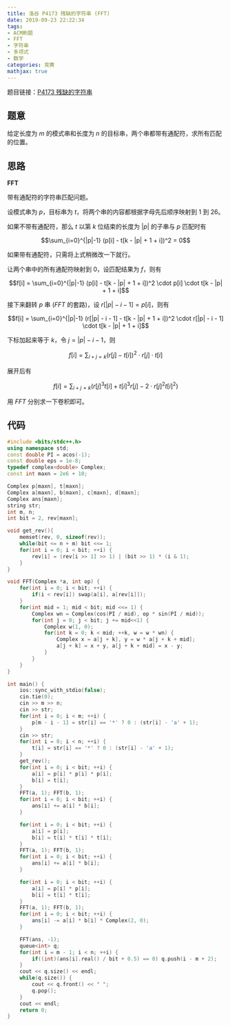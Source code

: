 ```yaml
---
title: 洛谷 P4173 残缺的字符串 (FFT)
date: 2019-09-23 22:22:34
tags:
- ACM刷题
- FFT
- 字符串
- 多项式
- 数学
categories: 竞赛
mathjax: true
---
```


题目链接：[P4173 残缺的字符串](https://www.luogu.org/problem/P4173)

## 题意

给定长度为 $m$ 的模式串和长度为 $n$ 的目标串，两个串都带有通配符，求所有匹配的位置。

<!--more-->

## 思路

**FFT**

带有通配符的字符串匹配问题。

设模式串为 $p$，目标串为 $t$，将两个串的内容都根据字母先后顺序映射到 $1$ 到 $26$。

如果不带有通配符，那么 $t$ 以第 $k$ 位结束的长度为 $|p|$ 的子串与 $p$ 匹配时有

$$\sum_{i=0}^{|p|-1} (p[i] - t[k - |p| + 1 + i])^2 = 0$$

如果带有通配符，只需将上式稍微改一下就行。

让两个串中的所有通配符映射到 $0$，设匹配结果为 $f$，则有

$$f[i] = \sum_{i=0}^{|p|-1} (p[i] - t[k - |p| + 1 + i])^2 \cdot p[i] \cdot t[k - |p| + 1 + i]$$

接下来翻转 $p$ 串 ($FFT$ 的套路)，设 $r[|p| - i - 1] = p[i]$，则有

$$f[i] = \sum_{i=0}^{|p|-1} (r[|p| - i - 1] - t[k - |p| + 1 + i])^2 \cdot r[|p| - i - 1] \cdot t[k - |p| + 1 + i]$$

下标加起来等于 $k$，令 $j = |p| - i - 1$，则

$$f[i] = \sum_{i + j = k} (r[j] - t[i])^2 \cdot r[j] \cdot t[i]$$

展开后有

$$f[i] = \sum_{i + j = k} (r[j]^3t[i] + t[i]^3r[j] - 2\cdot r[j]^2t[i]^2)$$

用 $FFT$ 分别求一下卷积即可。

## 代码

```cpp
#include <bits/stdc++.h>
using namespace std;
const double PI = acos(-1);
const double eps = 1e-8;
typedef complex<double> Complex;
const int maxn = 2e6 + 10;

Complex p[maxn], t[maxn];
Complex a[maxn], b[maxn], c[maxn], d[maxn];
Complex ans[maxn];
string str;
int m, n;
int bit = 2, rev[maxn];

void get_rev(){
    memset(rev, 0, sizeof(rev));
    while(bit <= n + m) bit <<= 1;
    for(int i = 0; i < bit; ++i) {
        rev[i] = (rev[i >> 1] >> 1) | (bit >> 1) * (i & 1);
    }
}

void FFT(Complex *a, int op) {
    for(int i = 0; i < bit; ++i) {
        if(i < rev[i]) swap(a[i], a[rev[i]]);
    }
    for(int mid = 1; mid < bit; mid <<= 1) {
        Complex wn = Complex(cos(PI / mid), op * sin(PI / mid));
        for(int j = 0; j < bit; j += mid<<1) {
            Complex w(1, 0);
            for(int k = 0; k < mid; ++k, w = w * wn) {
                Complex x = a[j + k], y = w * a[j + k + mid];
                a[j + k] = x + y, a[j + k + mid] = x - y;
            }
        }
    }
}

int main() {
    ios::sync_with_stdio(false);
    cin.tie(0);
    cin >> m >> n;
    cin >> str;
    for(int i = 0; i < m; ++i) {
        p[m - i - 1] = str[i] == '*' ? 0 : (str[i] - 'a' + 1);
    }
    cin >> str;
    for(int i = 0; i < n; ++i) {
        t[i] = str[i] == '*' ? 0 : (str[i] - 'a' + 1);
    }
    get_rev();
    for(int i = 0; i < bit; ++i) {
        a[i] = p[i] * p[i] * p[i];
        b[i] = t[i];
    }
    FFT(a, 1); FFT(b, 1);
    for(int i = 0; i < bit; ++i) {
        ans[i] += a[i] * b[i];
    }

    for(int i = 0; i < bit; ++i) {
        a[i] = p[i];
        b[i] = t[i] * t[i] * t[i];
    }
    FFT(a, 1); FFT(b, 1);
    for(int i = 0; i < bit; ++i) {
        ans[i] += a[i] * b[i];
    }

    for(int i = 0; i < bit; ++i) {
        a[i] = p[i] * p[i];
        b[i] = t[i] * t[i];
    }
    FFT(a, 1); FFT(b, 1);
    for(int i = 0; i < bit; ++i) {
        ans[i] -= a[i] * b[i] * Complex(2, 0);
    }

    FFT(ans, -1);
    queue<int> q;
    for(int i = m - 1; i < n; ++i) {
        if((int)(ans[i].real() / bit + 0.5) == 0) q.push(i - m + 2);
    }
    cout << q.size() << endl;
    while(q.size()) {
        cout << q.front() << " ";
        q.pop();
    }
    cout << endl;
    return 0;
}
```